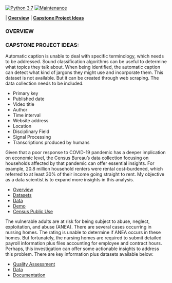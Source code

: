 [![Python 3.7](https://img.shields.io/badge/python-3.7-blue.svg)](https://www.python.org/downloads/release/python-380/)
[![Maintenance](https://img.shields.io/badge/Maintained%3F-yes-green.svg)](https://github.com/jonahwinninghoff/Springboard/graphs/commit-activity)


| **[Overview](#overview)** | **[Capstone Project Ideas](#capproideas)**

### OVERVIEW <a id='overview'></a>

### CAPSTONE PROJECT IDEAS: <a id='capproideas'></a>

Automatic caption is unable to deal with specific terminology, which needs to be addressed. Sound classification algorithms can be useful to determine what topics they talk about. When being identified, the automatic caption can detect what kind of jargons they might use and incorporate them. This dataset is not available. But it can be created through web scraping. The data collection needs to be included.

- Primary key
- Published date
- Video title
- Author
- Time interval
- Website address
- Location
- Disciplinary Field
- Signal Processing
- Transcriptions produced by humans

Given that a poor response to COVID-19 pandemic has a deeper implication on economic level, the Census Bureau’s data collection focusing on households affected by that pandemic can offer essential insights. For example, 20.8 million household renters were rental cost-burdened, which referred to at least 30% of their income going straight to rent. My objective as a data scientist is to expand more insights in this analysis.

- [Overview](https://www.census.gov/programs-surveys/household-pulse-survey.html)
- [Datasets](https://www.census.gov/programs-surveys/household-pulse-survey/datasets.html)
- [Data](https://www.census.gov/programs-surveys/household-pulse-survey/data.html)
- [Demo](https://www.census.gov/data-tools/demo/hhp/)
- [Census Public Use](https://datacatalog.urban.org/dataset/census-pulse-public-use-files-questionnaire-two)

The vulnerable adults are at risk for being subject to abuse, neglect, exploitation, and abuse (ANEA). There are several cases occurring in nursing homes. The rating is unable to determine if ANEA occurs in these homes. But fortunately, the nursing homes are required to submit detailed payroll information plus files accounting for employee and contract hours. Perhaps, this investigation can offer some actionable insights to address this problem. There are key information plus datasets available below:

- [Quality Assessment](https://www.cms.gov/Medicare/Quality-Initiatives-Patient-Assessment-Instruments/NursingHomeQualityInits/Staffing-Data-Submission-PBJ)
- [Data](https://data.cms.gov/browse?q=daily+nurse+staffing)
- [Documentation](https://data.cms.gov/Special-Programs-Initiatives-Long-Term-Care-Facili/PBJ-Public-Use-Files-Data-Documentation/ygny-gzks)
